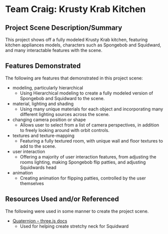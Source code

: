 # Team Craig: Krusty Krab Kitchen

## Project Scene Description/Summary

This project shows off a fully modeled Krusty Krab kitchen, featuring kitchen appliances models, characters such as Spongebob and Squidward, and many  interactable features with the scene.

## Features Demonstrated

The following are features that demonstrated in this project scene:

- modeling, particularly hierarchical
  - Using Hierarchical modeling to create a fully modeled version of Spongebob and Squidward to the scene.
- material, lighting and shading
  - Using many unique materials for each object and incorporating many different lighting sources across the scene.
- changing camera position or shape
  - Allows user to select from a list of camera perspectives, in addition to freely looking around with orbit controls.
- textures and texture-mapping
  - Featuring a fully textured room, with unique wall and floor textures to add to the scene.
- user interaction
  - Offering a majority of user interaction features, from adjusting the rooms lighting, making Spongebob flip patties, and adjusting Squidwards head
- animation
  - Creating animation for flipping patties, controlled by the user themselves

## Resources Used and/or Referenced

The following were used in some manner to create the project scene.

- [Quaternion – three.js docs](https://threejs.org/docs/#api/en/math/Quaternion)
  - Used for helping create stretchy neck for Squidward


